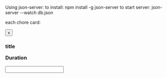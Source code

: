 Using json-server:
to install:
    npm install -g json-server
to start server:
  json-server --watch db.json


  each chore card: 
  <div class="chore-card">
    <button class="delete-button">x</button>
    <h3>title</title>
    <p>Duration</p>
    <input>
</div>
